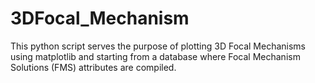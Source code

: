 # 3DFocal_Mechanism
This python script serves the purpose of plotting 3D Focal Mechanisms using matplotlib and starting from a database where Focal Mechanism Solutions (FMS) attributes are compiled.
